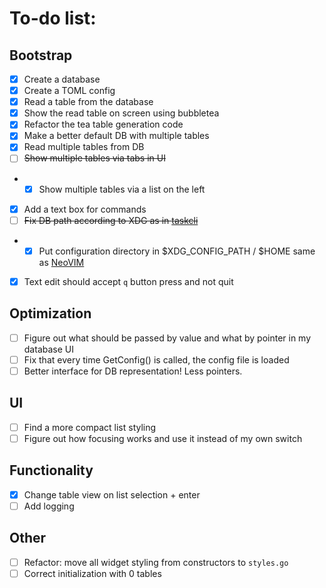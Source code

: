 # To-do list:
## Bootstrap
- [x] Create a database
- [x] Create a TOML config
- [x] Read a table from the database
- [x] Show the read table on screen using bubbletea
- [x] Refactor the tea table generation code
- [x] Make a better default DB with multiple tables
- [x] Read multiple tables from DB
- [ ] ~~Show multiple tables via tabs in UI~~
- - [x] Show multiple tables via a list on the left
- [x] Add a text box for commands
- [ ] ~~Fix DB path according to XDG as in [taskcli](https://github.com/charmbracelet/taskcli)~~
- - [x] Put configuration directory in $XDG_CONFIG_PATH / $HOME same as [NeoVIM](https://wiki.archlinux.org/title/Neovim#:~:text=%7C%7C%20fvimAUR-,Configuration,config%2Fnvim%2Finit.)
- [x] Text edit should accept `q` button press and not quit
## Optimization
- [ ] Figure out what should be passed by value and what by pointer in my database UI
- [ ] Fix that every time GetConfig() is called, the config file is loaded
- [ ] Better interface for DB representation! Less pointers.
## UI
- [ ] Find a more compact list styling
- [ ] Figure out how focusing works and use it instead of my own switch
## Functionality
- [x] Change table view on list selection + enter
- [ ] Add logging
## Other
- [ ] Refactor: move all widget styling from constructors to `styles.go`
- [ ] Correct initialization with 0 tables
